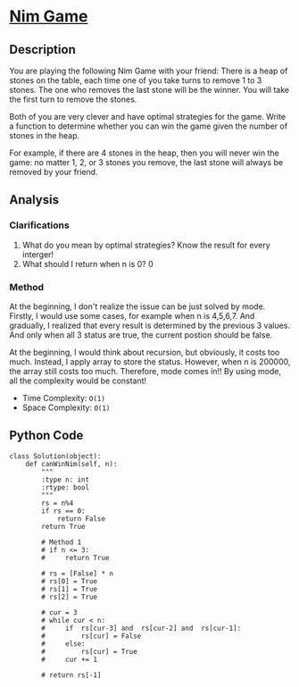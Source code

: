 # [Nim Game](https://leetcode.com/problems/nim-game/)

## Description
You are playing the following Nim Game with your friend: There is a heap of stones on the table, each time one of you take turns to remove 1 to 3 stones. The one who removes the last stone will be the winner. You will take the first turn to remove the stones.

Both of you are very clever and have optimal strategies for the game. Write a function to determine whether you can win the game given the number of stones in the heap.

For example, if there are 4 stones in the heap, then you will never win the game: no matter 1, 2, or 3 stones you remove, the last stone will always be removed by your friend.

## Analysis
### Clarifications
1. What do you mean by optimal strategies? Know the result for every interger!
2. What should I return when n is 0? 0

### Method
At the beginning, I don't realize the issue can be just solved by mode. Firstly, I would use some cases, for example when n is 4,5,6,7. And gradually, I realized that every result is determined by the previous 3 values. And only when all 3 status are true, the current postion should be false.

At the beginning, I would think about recursion, but obviously, it costs too much. Instead, I apply array to store the status. However, when n is 200000, the array still costs too much. Therefore, mode comes in!! By using mode, all the complexity would be constant!

* Time Complexity: `O(1)`
* Space Complexity: `O(1)`

## Python Code
~~~
class Solution(object):
    def canWinNim(self, n):
        """
        :type n: int
        :rtype: bool
        """
        rs = n%4
        if rs == 0:
            return False
        return True
        
        # Method 1
        # if n <= 3:
        #     return True
            
        # rs = [False] * n
        # rs[0] = True
        # rs[1] = True
        # rs[2] = True
        
        # cur = 3
        # while cur < n:
        #     if  rs[cur-3] and  rs[cur-2] and  rs[cur-1]:
        #         rs[cur] = False
        #     else:
        #         rs[cur] = True
        #     cur += 1
                
        # return rs[-1]
~~~
